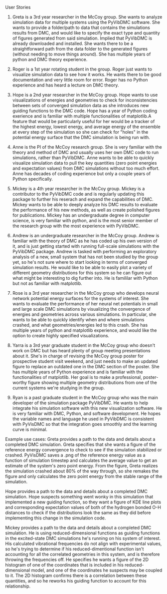 User Stories
1. Greta is a 3rd year researcher in the McCoy group.
She wants to analyze simulation data for multiple systems using the PyVibDMC software.
She wants to provide a folder/path to data that contains the simulations results from DMC, and would like to specify the exact type and quantity of figures generated from said simulation. Implied that PyVibDMC is already downloaded and installed.
She wants there to be a straightforward path from the data folder to the generated figures (without needing to move things around).
She has multiple years of python and DMC theory experience.

2. Roger is a 1st year rotating student in the group. Roger just wants to visualize simulation data to see how it works.
He wants there to be good documentation and very little room for error.
Roger has no Python experience and has heard a lecture on DMC theory.

3. Hope is a 2nd year researcher in the McCoy group. Hope wants to use visualizations of energies and geometries to check for inconsistencies between sets of converged simulation data as she introduces new guiding functions to the DMC code. Hope has a year of Python coding exerience and is familiar with multiple functionalities of matplotlib.A feature that would be particularly useful for her would be a tracker of the highest energy, lowest energy, and average energy of the ensemble at every step of the simulation so she can check for "holes" in the potential energy surface that the DMC simulation is being run with. 
 
4. Anne is the PI of the McCoy research group. She is very familiar with the theory and method of DMC and usually uses her own DMC code to run simulations, rather than PyVibDMC. Anne wants to be able to quickly visualize simulation data to pull the key quantities (zero point energies and expectation values) from DMC simulations without too much effort. Anne has decades of coding experience but only a couple years of Python specifically.

5. Mickey is a 4th year researcher in the McCoy group. Mickey is a contributor to the PyVibDMC code and is regularly updating this package to further his reserach and expand the capabilities of DMC. Mickey wants to be able to deeply analyze his DMC results to evaluate the performance of his new methods, as well as create polished figures for publications. Mickey has an undergraduate degree in computer science, is very familiar with python, and is the most senior member of the research group with the most experience with PyVibDMC.

6. Andrew is an undergraduate researcher in the McCoy group. Andrew is familiar with the theory of DMC as he has coded up his own version of it, and is just getting started with running full-scale simulations with the PyVibDMC package. Andrew is tasked with performing an exploratory analysis of a new, small system that has not been studied by the group yet, so he's not sure where to start looking in terms of converged simulation results. He would like to be able to easily plot a variety of different geometry distributions for this system so he can figure out what might be interesting to dig further into. He is famililar with Python but not as familiar with matplotlib.

7. Rose is a 3rd year researcher in the McCoy group who develops neural network potential energy surfaces for the systems of interest. She wants to evaluate the performance of her neural net potentials in small and large scale DMC simulations by visualizing the convergence of energies and geometries across various simulations. In particular, she wants to be able to quickly identify when and where simulations crashed, and what geometries/energies led to this crash. She has multiple years of python and matplotlib experience, and would like the option to create highly specified visualizations.

8. Yarra is a 3rd year graduate student in the McCoy group who doesn't work on DMC but has heard plenty of group meeting presentations about it. She's in charge of revising the McCoy group poster for prospective student visit weekend, and just needs to make an updated figure to replace an outdated one in the DMC section of the poster. She has multiple years of Python experience and is familiar with the functionalities of matplotlib. Her goal is to make a professional, poster-worthy figure showing multiple geometry distributions from one of the current systems we're studying in the group.

9. Ryan is a past graduate student in the McCoy group who was the main developer of the simulation package PyVibDMC. He wants to help integrate his simulation software with this new visualization software. He is very familiar with DMC, Python, and software development. He hopes the variable names and language he used in PyVibDMC is consistent with PyVisDMC so that the integration goes smoothly and the learning curve is minimal.

Example use cases:
Greta provides a path to the data and details about a completed DMC simulation.
Greta specifies that she wants a figure of the reference energy convergence to check to see if the simulation stabilized or crashed.
PyVisDMC saves a .png of the reference energy value as a function of simulation timestep and calculates the average value to get an estimate of the system's zero point energy.
From the figure, Greta realizes the simulation crashed about 80% of the way through, so she remakes the figure and only calculates the zero point energy from the stable range of the simulation.

Hope provides a path to the data and details about a completed DMC simulation.
Hope suspects something went wonky in this simulation that implemented a new guiding function, so they want a figure of KDE line plots and corresponding expectation values of both of the hydrogen bonded O-H distances to check if the distributions look the same as they did before implementing this change in the simulation code.

Mickey provides a path to the data and details about a completed DMC simulation.
He is using reduced-dimensional functions as guiding functions in the excited-state DMC simulations he's running on his system of interest. His calculated vibrational frequencies do not align with experimental values, so he's trying to determine if his reduced-dimentional function isn't accounting for all the correlated geometries in this system, and is therefore throwing the frequencies off. He specifies he wants a figure of the 2D histogram of one of the coordinates that is included in his reduced-dimensional model, and one of the coordinates he suspects may be coupled to it. The 2D histogram confirms there is a correlation between these quantities, and so he reworks his guiding function to account for this relationship.

